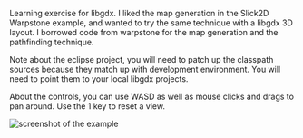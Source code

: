 Learning exercise for libgdx.  I liked the map generation in the Slick2D Warpstone example, and wanted to try the same technique with a libgdx 3D layout.
I borrowed code from warpstone for the map generation and the pathfinding technique.

Note about the eclipse project, you will need to patch up the classpath sources because they match up with development environment.
You will need to point them to your local libgdx projects.

About the controls, you can use WASD as well as mouse clicks and drags to pan around.  Use the 1 key to reset a view.

![screenshot of the example](https://raw.github.com/pantinor/warpstone-libgdx-mashup/master/warpstone-libdgx.png)